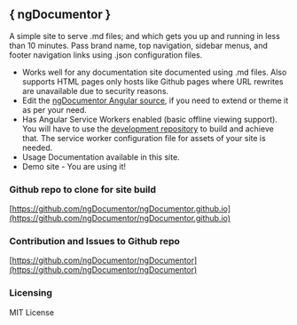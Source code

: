 ## { ngDocumentor }


A simple site to serve .md files; and which gets you up and running in less than 10 minutes. 
Pass brand name, top navigation, sidebar menus, and footer navigation links using .json configuration files.

* Works well for any documentation site documented using .md files. Also supports HTML pages only hosts like Github pages where URL rewrites are unavailable due to security reasons.
* Edit the [ngDocumentor Angular source](https://github.com/ngDocumentor/ngDocumentor), if you need to extend or theme it as per your need.
* Has Angular Service Workers enabled (basic offline viewing support). You will have to use the [development repository](https://github.com/ngDocumentor/ngDocumentor) to build and achieve that. The service worker configuration file for assets of your site is needed.
* Usage Documentation available in this site.
* Demo site - You are using it!

### Github repo to clone for site build


[https://github.com/ngDocumentor/ngDocumentor.github.io](https://github.com/ngDocumentor/ngDocumentor.github.io)

### Contribution and Issues to Github repo


[https://github.com/ngDocumentor/ngDocumentor](https://github.com/ngDocumentor/ngDocumentor)

### Licensing


MIT License


